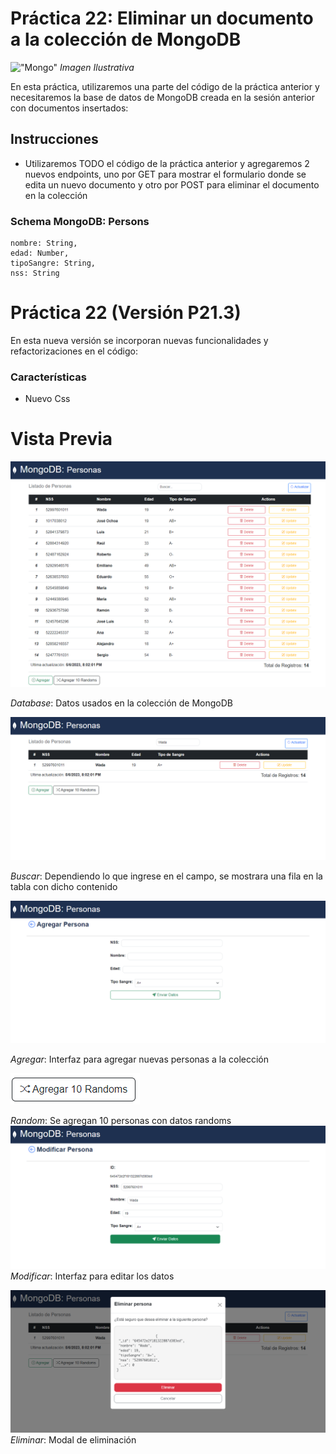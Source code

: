 # Práctica 22: Eliminar un documento a la colección de MongoDB

!["Mongo"](https://www.openlogic.com/sites/default/files/image/2021-06/image-blog-openlogic-what-is-mongodb.png)
*Imagen Ilustrativa*

En esta práctica, utilizaremos una parte del código de la práctica anterior y necesitaremos la base de datos de MongoDB creada en la sesión anterior con documentos insertados:

## Instrucciones

- Utilizaremos TODO el código de la práctica anterior y agregaremos 2 nuevos
endpoints, uno por GET para mostrar el formulario donde se edita un nuevo
documento y otro por POST para eliminar el documento en la colección

### Schema MongoDB: Persons

```
nombre: String,
edad: Number,
tipoSangre: String,
nss: String
```

# Práctica 22 (Versión P21.3)

En esta nueva versión se incorporan nuevas funcionalidades y refactorizaciones en el código:

### Características

- Nuevo Css

# Vista Previa

!["Index"](./src/img/index.png)

*Database*: Datos usados en la colección de MongoDB

!["Search"](./src/img/search.png)

*Buscar*: Dependiendo lo que ingrese en el campo, se mostrara una fila en la tabla con dicho contenido

!["Add"](./src/img/add.png)

*Agregar*: Interfaz para agregar nuevas personas a la colección

!["Random"](./src/img/random.png)

*Random*: Se agregan 10 personas con datos randoms
!["Update"](./src/img/update.png)
*Modificar*: Interfaz para editar los datos

!["Delete"](./src/img/delete.png)
*Eliminar*: Modal de eliminación
